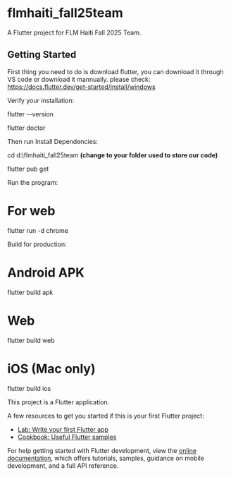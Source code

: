 # flmhaiti_fall25team

A Flutter project for FLM Haiti Fall 2025 Team.

## Getting Started

First thing you need to do is download flutter, you can download it through VS code or download it mannually. please check:
https://docs.flutter.dev/get-started/install/windows

Verify your installation:

flutter --version

flutter doctor

Then run Install Dependencies:

cd d:\flmhaiti_fall25team **(change to your folder used to store our code)**

flutter pub get

Run the program:

# For web
flutter run -d chrome

Build for production:

# Android APK
flutter build apk

# Web
flutter build web

# iOS (Mac only)
flutter build ios



This project is a Flutter application.

A few resources to get you started if this is your first Flutter project:

- [Lab: Write your first Flutter app](https://docs.flutter.dev/get-started/codelab)
- [Cookbook: Useful Flutter samples](https://docs.flutter.dev/cookbook)

For help getting started with Flutter development, view the
[online documentation](https://docs.flutter.dev/), which offers tutorials,
samples, guidance on mobile development, and a full API reference.
